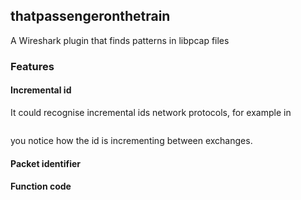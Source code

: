 ## thatpassengeronthetrain

A Wireshark plugin that finds patterns in libpcap files

### Features

#### Incremental id

It could recognise incremental ids network protocols, for example in 

```

```

you notice how the id is incrementing between exchanges.

#### Packet identifier

#### Function code

